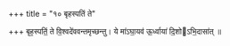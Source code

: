 +++
title = "१० बृहस्पतिं ते"

+++
बृह॒स्पतिं॒ ते वि॒श्वदे॑ववन्तमृच्छन्तु। ये मा॑ऽघा॒यव॑ ऊ॒र्ध्वाया॑ दि॒शोऽभि॒दासा॑त् ॥